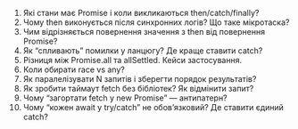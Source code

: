 1) Які стани має Promise і коли викликаються then/catch/finally?
2) Чому then виконується після синхронних логів? Що таке мікротаска?
3) Чим відрізняється повернення значення з then від повернення Promise?
4) Як “спливають” помилки у ланцюгу? Де краще ставити catch?
5) Різниця між Promise.all та allSettled. Кейси застосування.
6) Коли обирати race vs any?
7) Як паралелізувати N запитів і зберегти порядок результатів?
8) Як зробити таймаут fetch без бібліотек? Як відмінити запит?
9) Чому “загортати fetch у new Promise” — антипатерн?
10) Чому “кожен await у try/catch” не обов’язковий? Де ставити єдиний catch?